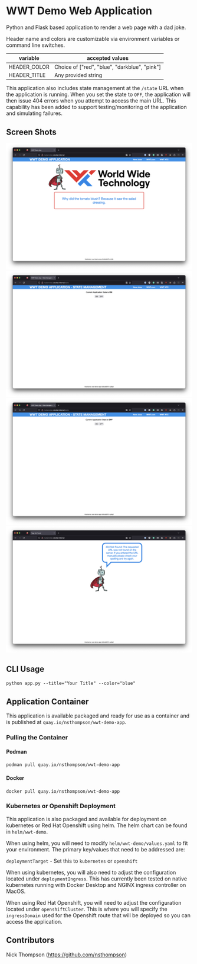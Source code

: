 # WWT Demo Web Application

Python and Flask based application to render a web page with a dad joke.

Header name and colors are customizable via environment variables or command line switches.

| variable | accepted values |
| --- | --- |
| HEADER_COLOR | Choice of ["red", "blue", "darkblue", "pink"] |
| HEADER_TITLE | Any provided string |

This application also includes state management at the `/state` URL when the application is running.  When you set the state to `OFF`, the application will then issue 404 errors when you attempt to access the main URL.  This capability has been added to support testing/monitoring of the application and simulating failures.

## Screen Shots

![main-page](docs/images/main.png)
![state-on](docs/images/state-on.png)
![state-off](docs/images/state-off.png)
![404](docs/images/404.png)

## CLI Usage

```shell
python app.py --title="Your Title" --color="blue"
```

## Application Container

This application is available packaged and ready for use as a container and is published at `quay.io/nsthompson/wwt-demo-app`.

### Pulling the Container

#### Podman

```shell
podman pull quay.io/nsthompson/wwt-demo-app
```

#### Docker

```shell
docker pull quay.io/nsthompson/wwt-demo-app
```

### Kubernetes or Openshift Deployment

This application is also packaged and available for deployment on kubernetes or Red Hat Openshift using helm.  The helm chart can be found in `helm/wwt-demo`.

When using helm, you will need to modify `helm/wwt-demo/values.yaml` to fit your environment.  The primary key/values that need to be addressed are:

`deploymentTarget` - Set this to `kubernetes` or `openshift`

When using kubernetes, you will also need to adjust the configuration located under `deploymentIngress`.  This has currently been tested on native kubernetes running with Docker Desktop and NGINX ingress controller on MacOS.

When using Red Hat Openshift, you will need to adjust the configuration located under `openshiftCluster`.  This is where you will specify the `ingressDomain` used for the Openshift route that will be deployed so you can access the application.

## Contributors

Nick Thompson (<https://github.com/nsthompson>)
